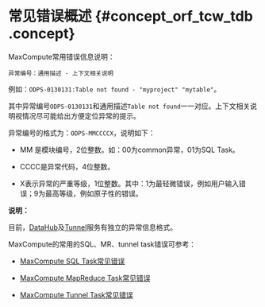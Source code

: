 # 常见错误概述 {#concept_orf_tcw_tdb .concept}

MaxCompute常用错误信息说明：

```
异常编号：通用描述 - 上下文相关说明
```

例如：`ODPS-0130131:Table not found - "myproject" "mytable"`。

其中异常编号`ODPS-0130131`和通用描述`Table not found`一一对应。上下文相关说明视情况尽可能给出方便定位异常的提示。

异常编号的格式为：`ODPS-MMCCCCX`，说明如下：

-   MM 是模块编号，2位整数。如：00为common异常，01为SQL Task。

-   CCCC是异常代码，4位整数。

-   X表示异常的严重等级，1位整数。其中：1为最轻微错误，例如用户输入错误；9为最高等级，例如原子性的错误。


**说明：** 

目前，[DataHub](../cn.zh-CN/产品简介/产品概述.md)及[Tunnel](../cn.zh-CN/用户指南/数据上传下载/批量数据通道SDK介绍/批量数据通道概要.md)服务有独立的异常信息格式。

MaxCompute的常用的SQL、MR、tunnel task错误可参考：

-   [MaxCompute SQL Task常见错误](cn.zh-CN/错误码附录/SQL常见错误.md)

-   [MaxCompute MapReduce Task常见错误](cn.zh-CN/错误码附录/MapReduce常见错误.md)

-   [MaxCompute Tunnel Task常见错误](cn.zh-CN/错误码附录/Tunnel常见错误.md)


